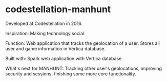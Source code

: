 # codestellation-manhunt
Developed at Codestellation in 2016.

Inspiration: Making technology social.

Function: Web application that tracks the geolocation of a user. Stores all user and game information in Vertica database.

Built with: Spark web application with Vertica database.

What's next for MANHUNT: Tracking other user's geolocations, improving security and sessions, finishing some more core functionality.
